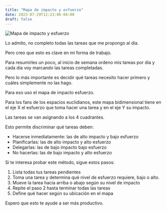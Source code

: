 ```yaml
---
title: "Mapa de impacto y esfuerzo"
date: 2023-07-29T12:23:06-04:00
draft: false
---
```

![Mapa de impacto y esfuerzo](../img/mapa-esfuerzo-impacto.png)

Lo admito, no completo todas las tareas que me propongo al día.

Pero creo que esto es clave en mi forma de trabajo.

Para resumirles un poco, al inicio de semana ordeno mis tareas por día y cada día voy marcando las tareas completadas.

Pero lo más importante es decidir qué tareas necesito hacer primero y cuáles simplemente no las hago.

Para eso uso el mapa de impacto esfuerzo.

Para los fans de los espacios euclidianos, este mapa bidimensional tiene en el eje X el esfuerzo que toma hacer una tarea y en el eje Y su impacto.

Las tareas se van asignando a los 4 cuadrantes.

Esto permite discriminar qué tareas deben:

- Hacerse inmediatamente: las de alto impacto y bajo esfuerzo
- Planificarlas: las de alto impacto y alto esfuerzo
- Delegarlas: las de bajo impacto bajo esfuerzo
- No hacerlas: las de bajo impacto y alto esfuerzo

Si te interesa probar este método, sigue estos pasos:

1. Lista todas tus tareas pendientes
2. Toma una tarea y determina qué nivel de esfuerzo requiere, bajo o alto.
3. Mueve la tarea hacia arriba o abajo según su nivel de impacto
4. Repite el paso 2 hasta terminar todas las tareas
5. Define qué hacer según su ubicación en el mapa

Espero que esto te ayude a ser más productivo.

